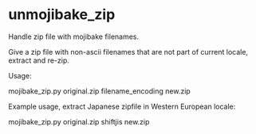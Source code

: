 # unmojibake_zip

Handle zip file with mojibake filenames.

Give a zip file with non-ascii filenames that are not part of current locale, extract and re-zip.

Usage:

  mojibake_zip.py original.zip filename_encoding new.zip

Example usage, extract Japanese zipfile in Western European locale:

  mojibake_zip.py original.zip shiftjis new.zip
